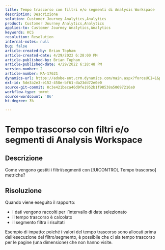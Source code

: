 ```yaml
---
title: Tempo trascorso con filtri e/o segmenti di Analysis Workspace
description: Descrizione
solution: Customer Journey Analytics,Analytics
product: Customer Journey Analytics,Analytics
applies-to: Customer Journey Analytics,Analytics
keywords: KCS
resolution: Resolution
internal-notes: null
bug: false
article-created-by: Brian Topham
article-created-date: 4/29/2022 6:28:00 PM
article-published-by: Brian Topham
article-published-date: 4/29/2022 6:28:48 PM
version-number: 2
article-number: KA-17621
dynamics-url: https://adobe-ent.crm.dynamics.com/main.aspx?forceUCI=1&pagetype=entityrecord&etn=knowledgearticle&id=6bd99d18-eac7-ec11-a7b6-0022480a10ee
exl-id: 5de3a2e3-e152-458e-bf61-da23dd72e0e0
source-git-commit: 0c3e421beca46d9fe1952b1f98538a50697216a0
workflow-type: tm+mt
source-wordcount: '86'
ht-degree: 3%

---
```


# Tempo trascorso con filtri e/o segmenti di Analysis Workspace

## Descrizione

Come vengono gestiti i filtri/segmenti con [!UICONTROL Tempo trascorso] metriche?

## Risoluzione


Quando viene eseguito il rapporto:

- i dati vengono raccolti per l’intervallo di date selezionato
- il tempo trascorso è calcolato
- il segmento filtra i risultati


Esempio di impatto: poiché i valori del tempo trascorso sono allocati prima dell’esecuzione del filtro/segmento, è possibile che ci sia tempo trascorso per le pagine (una dimensione) che non hanno visite.
